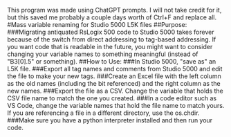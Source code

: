 This program was made using ChatGPT prompts. I will not take credit for it, but this saved me probably a couple days worth of Ctrl+F and replace all.
#Mass variable renaming for Studio 5000 L5K files
##Purpose:
###Migrating antiquated RsLogix 500 code to Studio 5000 takes forever because of the switch from direct addressing to tag-based addressing. If you want code that is readable in the future, you might want to consider changing your variable names to something meaningful (instead of "B3[0].5" or something). 
##How to Use:
###In Studio 5000, "save as" an L5K file. ###Export all tag names and comments from Studio 5000 and edit the file to make your new tags. 
###Create an Excel file with the left column as the old names (including the bit referenced) and the right column as the new names. 
###Export the file as a CSV. Change the variable that holds the CSV file name to match the one you created. 
###In a code editor such as VS Code, change the variable names that hold the file name to match yours. If you are referencing a file in a different directory, use the os.chdir. 
###Make sure you have a python interpreter installed and then run your code. 
